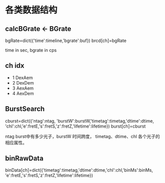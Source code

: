 # 各类数据结构

## calcBGrate <- BGrate

  bgRate=dict({'time':timeline,'bgrate':buf})
  brcd[ch]=bgRate

time in sec, bgrate in cps

## ch idx
  * 1 DexAem
  * 2 DexDem
  * 3 AexAem
  * 4 AexDem

## BurstSearch

  cburst=dict({'ntag':ntag, 'burstW':burstW,'timetag':timetag,'dtime':dtime,\
                    'chl':chl,'e':fretE,'s':fretS,'z':fretZ,'lifetime':lifetime})
  burst[ch]=cburst

ntag burst中有多少光子，burstW 时间跨度，
timetag、dtime、chl 各个光子的相应属性。

## binRawData
  binData[ch]=dict({'timetag':timetag,'dtime':dtime,'chl':chl,'binMs':binMs, \
                    'e':fretE,'s':fretS,'z':fretZ,'lifetime':lifetime})